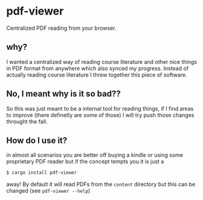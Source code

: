 # pdf-viewer
Centralized PDF reading from your browser.

 ## why?
 I wanted a centralized way of reading course literature and other nice things in PDF format from anywhere which also synced my progress. 
 Instead of actually reading course literature I threw together this piece of software. 
 
 ## No, I meant why is it so bad??
 So this was just meant to be a internal tool for reading things, if I find areas to improve (there definetly are some of those) I will try push those changes throught the fall.

## How do I use it?
in almost all scenarios you are better off buying a kindle or using some proprietary PDF reader but if the concept tempts you it is just a 
```bash
$ cargo install pdf-viewer
``` 
away!
By default it will read PDFs from the `content` directory but this can be changed (see `pdf-viewer --help`)
